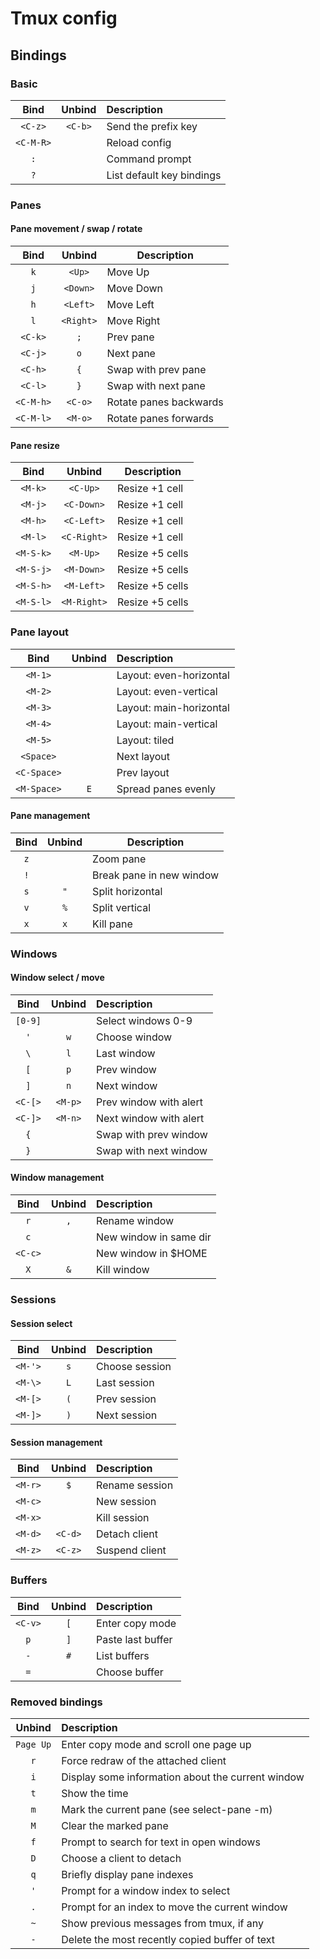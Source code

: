 # Tmux config

## Bindings

### Basic

|   Bind    | Unbind  | Description               |
| :-------: | :-----: | :------------------------ |
|  `<C-z>`  | `<C-b>` | Send the prefix key       |
| `<C-M-R>` |         | Reload config             |
|    `:`    |         | Command prompt            |
|    `?`    |         | List default key bindings |

### Panes

#### Pane movement / swap / rotate

|   Bind    |  Unbind   | Description            |
| :-------: | :-------: | ---------------------- |
|    `k`    |  `<Up>`   | Move Up                |
|    `j`    | `<Down>`  | Move Down              |
|    `h`    | `<Left>`  | Move Left              |
|    `l`    | `<Right>` | Move Right             |
|  `<C-k>`  |    `;`    | Prev pane              |
|  `<C-j>`  |    `o`    | Next pane              |
|  `<C-h>`  |    `{`    | Swap with prev pane    |
|  `<C-l>`  |    `}`    | Swap with next pane    |
| `<C-M-h>` |  `<C-o>`  | Rotate panes backwards |
| `<C-M-l>` |  `<M-o>`  | Rotate panes forwards  |

#### Pane resize

|   Bind    |   Unbind    | Description     |
| :-------: | :---------: | --------------- |
|  `<M-k>`  |  `<C-Up>`   | Resize +1 cell  |
|  `<M-j>`  | `<C-Down>`  | Resize +1 cell  |
|  `<M-h>`  | `<C-Left>`  | Resize +1 cell  |
|  `<M-l>`  | `<C-Right>` | Resize +1 cell  |
| `<M-S-k>` |  `<M-Up>`   | Resize +5 cells |
| `<M-S-j>` | `<M-Down>`  | Resize +5 cells |
| `<M-S-h>` | `<M-Left>`  | Resize +5 cells |
| `<M-S-l>` | `<M-Right>` | Resize +5 cells |

### Pane layout

|    Bind     | Unbind | Description             |
| :---------: | :----: | :---------------------- |
|   `<M-1>`   |        | Layout: even-horizontal |
|   `<M-2>`   |        | Layout: even-vertical   |
|   `<M-3>`   |        | Layout: main-horizontal |
|   `<M-4>`   |        | Layout: main-vertical   |
|   `<M-5>`   |        | Layout: tiled           |
|  `<Space>`  |        | Next layout             |
| `<C-Space>` |        | Prev layout             |
| `<M-Space>` |  `E`   | Spread panes evenly     |

#### Pane management

| Bind | Unbind | Description              |
| :--: | :----: | ------------------------ |
| `z`  |        | Zoom pane                |
| `!`  |        | Break pane in new window |
| `s`  |  `"`   | Split horizontal         |
| `v`  |  `%`   | Split vertical           |
| `x`  |  `x`   | Kill pane                |

### Windows

#### Window select / move

|  Bind   | Unbind  | Description            |
| :-----: | :-----: | :--------------------- |
| `[0-9]` |         | Select windows 0-9     |
|   `'`   |   `w`   | Choose window          |
|   `\`   |   `l`   | Last window            |
|   `[`   |   `p`   | Prev window            |
|   `]`   |   `n`   | Next window            |
| `<C-[>` | `<M-p>` | Prev window with alert |
| `<C-]>` | `<M-n>` | Next window with alert |
|   `{`   |         | Swap with prev window  |
|   `}`   |         | Swap with next window  |

#### Window management

|  Bind   | Unbind | Description            |
| :-----: | :----: | :--------------------- |
|   `r`   |  `,`   | Rename window          |
|   `c`   |        | New window in same dir |
| `<C-c>` |        | New window in $HOME    |
|   `X`   |  `&`   | Kill window            |

### Sessions

#### Session select

|  Bind   | Unbind | Description    |
| :-----: | :----: | :------------- |
| `<M-'>` |  `s`   | Choose session |
| `<M-\>` |  `L`   | Last session   |
| `<M-[>` |  `(`   | Prev session   |
| `<M-]>` |  `)`   | Next session   |

#### Session management

|  Bind   | Unbind  | Description    |
| :-----: | :-----: | :------------- |
| `<M-r>` |   `$`   | Rename session |
| `<M-c>` |         | New session    |
| `<M-x>` |         | Kill session   |
| `<M-d>` | `<C-d>` | Detach client  |
| `<M-z>` | `<C-z>` | Suspend client |

### Buffers

|  Bind   | Unbind | Description       |
| :-----: | :----: | :---------------- |
| `<C-v>` |  `[`   | Enter copy mode   |
|   `p`   |  `]`   | Paste last buffer |
|   `-`   |  `#`   | List buffers      |
|   `=`   |        | Choose buffer     |

### Removed bindings

|  Unbind   | Description                                       |
| :-------: | :------------------------------------------------ |
| `Page Up` | Enter copy mode and scroll one page up            |
|    `r`    | Force redraw of the attached client               |
|    `i`    | Display some information about the current window |
|    `t`    | Show the time                                     |
|    `m`    | Mark the current pane (see select-pane -m)        |
|    `M`    | Clear the marked pane                             |
|    `f`    | Prompt to search for text in open windows         |
|    `D`    | Choose a client to detach                         |
|    `q`    | Briefly display pane indexes                      |
|    `'`    | Prompt for a window index to select               |
|    `.`    | Prompt for an index to move the current window    |
|    `~`    | Show previous messages from tmux, if any          |
|    `-`    | Delete the most recently copied buffer of text    |
